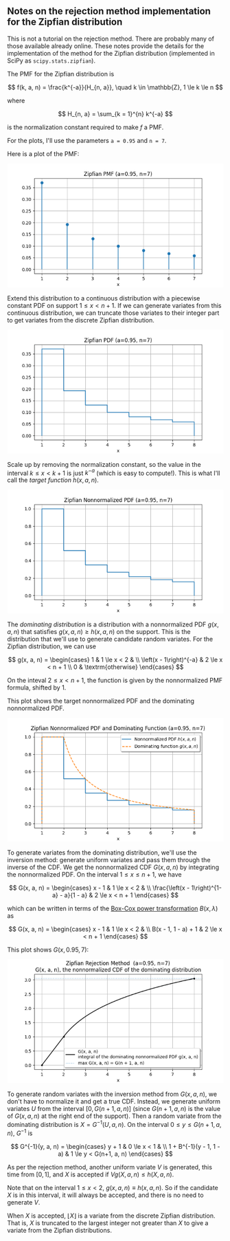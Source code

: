 Notes on the rejection method implementation for the Zipfian distribution
-------------------------------------------------------------------------

This is not a tutorial on the rejection method.  There are probably many of
those available already online.  These notes provide the details for the
implementation of the method for the Zipfian distribution (implemented in
SciPy as `scipy.stats.zipfian`).

The PMF for the Zipfian distribution is

$$
    f(k, a, n) = \frac{k^{-a}}{H_{n, a}}, \quad k \in \mathbb{Z}, 1 \le k \le n
$$

where

$$
    H_{n, a} = \sum_{k = 1}^{n} k^{-a}
$$

is the normalization constant required to make $f$ a PMF.

For the plots, I'll use the parameters `a = 0.95` and `n = 7`.

Here is a plot of the PMF:

![](https://github.com/WarrenWeckesser/experiments/blob/main/python/numpy/random-cython/docs/zipfian_pmf.png)

Extend this distribution to a continuous distribution with a piecewise constant PDF
on support $1 \le x \lt n + 1$.  If we can generate variates from this continuous
distribution, we can truncate those variates to their integer part to get variates
from the discrete Zipfian distribution.

![](https://github.com/WarrenWeckesser/experiments/blob/main/python/numpy/random-cython/docs/zipfian_pdf.png)

Scale up by removing the normalization constant, so the value in the interval
$k \le x < k + 1$ is just $k^{-a}$ (which is easy to compute!).  This is what
I'll call the *target function* $h(x, a, n)$.

![](https://github.com/WarrenWeckesser/experiments/blob/main/python/numpy/random-cython/docs/zipfian_nnpdf.png)

The *dominating distribution* is a distribution with a nonnormalized PDF $g(x, a, n)$ that
satisfies $g(x, a, n) \ge h(x, a, n)$ on the support.  This is the distribution that we'll
use to generate candidate random variates.  For the Zipfian distribution, we can use

$$
    g(x, a, n)
     = \begin{cases}
         1                       & 1 \le x < 2 &       \\
         \left(x - 1\right)^{-a} & 2 \le x < n + 1     \\
         0                       & \textrm{otherwise}
       \end{cases}
$$

On the inteval $2 \le x < n + 1$, the function is given by the
nonnormalized PMF formula, shifted by 1.

This plot shows the target nonnormalized PDF and the dominating nonnormalized PDF.

![](https://github.com/WarrenWeckesser/experiments/blob/main/python/numpy/random-cython/docs/zipfian_nnpdf_and_dom.png)

To generate variates from the dominating distribution, we'll use the inversion method:
generate uniform variates and pass them through the inverse of the CDF.  We get the
nonnormalized CDF $G(x, a, n)$ by integrating the nonnormalized PDF.  On the interval
$1 \le x \le n + 1$, we have

$$
    G(x, a, n)
     = \begin{cases}
         x - 1                                      & 1 \le x < 2 &       \\
         \frac{\left(x - 1\right)^{1-a} - a}{1 - a} & 2 \le x < n + 1
       \end{cases}
$$

which can be written in terms of the
[Box-Cox power transformation](https://docs.scipy.org/doc/scipy/reference/generated/scipy.stats.boxcox.html)
$B(x, \lambda)$ as

$$
    G(x, a, n)
     = \begin{cases}
         x - 1                & 1 \le x < 2 &     \\
         B(x - 1, 1 - a) + 1  & 2 \le x < n + 1
       \end{cases}
$$

This plot shows $G(x, 0.95, 7)$:

![](https://github.com/WarrenWeckesser/experiments/blob/main/python/numpy/random-cython/docs/zipfian_dom_nncdf.png)

To generate random variates with the inversion method from $G(x, a, n)$, we don't
have to normalize it and get a true CDF. Instead, we generate uniform variates $U$
from the interval $[0, G(n+1, a, n)]$ (since $G(n+1, a, n)$ is the value of
$G(x, a, n)$ at the right end of the support).  Then a random variate from the
dominating distribution is $X = G^{-1}(U, a, n)$.  On the interval $0 \le y \le G(n+1, a, n)$,
$G^{-1}$ is

$$
    G^{-1}(y, a, n) =
        \begin{cases}
            y + 1                     & 0 \le x < 1 &     \\
            1 + B^{-1}(y - 1, 1 - a)  & 1 \le y < G(n+1, a, n)
       \end{cases}
$$

As per the rejection method, another uniform variate $V$ is generated, this time
from $[0, 1]$, and $X$ is accepted if $V g(X, a, n) \le h(X, a, n)$.

Note that on the interval $1 \le x \lt 2$, $g(x, a, n) \equiv h(x, a, n)$.
So if the candidate $X$ is in this interval, it will always be accepted, and
there is no need to generate $V$.

When $X$ is accepted, $\lfloor X \rfloor$ is a variate from the discrete
Zipfian distribution. That is, $X$ is truncated to the largest integer not
greater than $X$ to give a variate from the Zipfian distributions.
